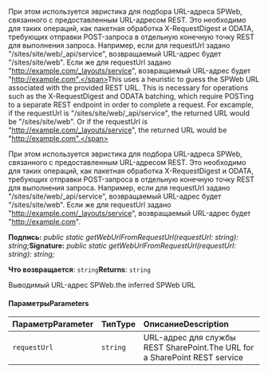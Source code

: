 <span data-ttu-id="1d7d3-p101">При этом используется эвристика для подбора URL-адреса SPWeb, связанного с предоставленным URL-адресом REST. Это необходимо для таких операций, как пакетная обработка X-RequestDigest и ODATA, требующих отправки POST-запроса в отдельную конечную точку REST для выполнения запроса. Например, если для requestUrl задано "/sites/site/web/_api/service", возвращаемый URL-адрес будет "/sites/site/web". Если же для requestUrl задано "http://example.com/_layouts/service", возвращаемый URL-адрес будет "http://example.com".</span><span class="sxs-lookup"><span data-stu-id="1d7d3-p101">This uses a heuristic to guess the SPWeb URL associated with the provided REST URL. This is necessary for operations such as the X-RequestDigest and ODATA batching, which require POSTing to a separate REST endpoint in order to complete a request. For excample, if the requestUrl is "/sites/site/web/_api/service", the returned URL would be "/sites/site/web". Or if the requestUrl is "http://example.com/_layouts/service", the returned URL would be "http://example.com".</span></span>




При этом используется эвристика для подбора URL-адреса SPWeb, связанного с предоставленным URL-адресом REST. Это необходимо для таких операций, как пакетная обработка X-RequestDigest и ODATA, требующих отправки POST-запроса в отдельную конечную точку REST для выполнения запроса. Например, если для requestUrl задано "/sites/site/web/_api/service", возвращаемый URL-адрес будет "/sites/site/web". Если же для requestUrl задано "http://example.com/_layouts/service", возвращаемый URL-адрес будет "http://example.com".

<span data-ttu-id="1d7d3-106">**Подпись:** _public static getWebUrlFromRequestUrl(requestUrl: string): string;_</span><span class="sxs-lookup"><span data-stu-id="1d7d3-106">**Signature:** _public static getWebUrlFromRequestUrl(requestUrl: string): string;_</span></span>

<span data-ttu-id="1d7d3-107">**Что возвращается**: `string`</span><span class="sxs-lookup"><span data-stu-id="1d7d3-107">**Returns**: `string`</span></span>



<span data-ttu-id="1d7d3-108">Выводимый URL-адрес SPWeb.</span><span class="sxs-lookup"><span data-stu-id="1d7d3-108">the inferred SPWeb URL</span></span>

#### <a name="parameters"></a><span data-ttu-id="1d7d3-109">Параметры</span><span class="sxs-lookup"><span data-stu-id="1d7d3-109">Parameters</span></span>


| <span data-ttu-id="1d7d3-110">Параметр</span><span class="sxs-lookup"><span data-stu-id="1d7d3-110">Parameter</span></span>    | <span data-ttu-id="1d7d3-111">Тип</span><span class="sxs-lookup"><span data-stu-id="1d7d3-111">Type</span></span>    | <span data-ttu-id="1d7d3-112">Описание</span><span class="sxs-lookup"><span data-stu-id="1d7d3-112">Description</span></span> |
|:-------------|:---------------|:------------|
| `requestUrl`    | `string` | <span data-ttu-id="1d7d3-113">URL-адрес для службы REST SharePoint.</span><span class="sxs-lookup"><span data-stu-id="1d7d3-113">The URL for a SharePoint REST service</span></span> |



